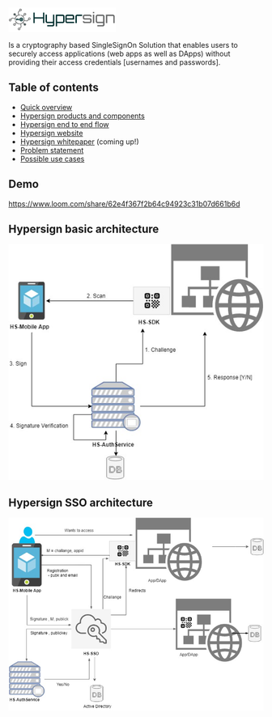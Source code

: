 ![logo](docs/images/hsBanner_logo2.png)

Is a cryptography based SingleSignOn Solution that enables users to securely access applications (web apps as well as DApps) without providing their access credentials [usernames and passwords].

## Table of contents

* [Quick overview](docs/overview.md) 
* [Hypersign products and components](docs/hs-products.md)
* [Hypersign end to end flow](docs/end2endflow.md)
* [Hypersign website](http://hypermine.in/hypersign/)
* [Hypersign whitepaper]() (coming up!)
* [Problem statement](https://github.com/hypermine-bc/hypersign/blob/master/docs/overview.md#problem)
* [Possible use cases](https://github.com/hypermine-bc/hypersign/blob/master/docs/overview.md#usecases)

## Demo

https://www.loom.com/share/62e4f367f2b64c94923c31b07d661b6d


## Hypersign basic architecture

![basic_arch](docs/images/hypersign_-basic.jpg)

## Hypersign SSO architecture 

![hs-kk_arch](docs/images/hypersign_-_keycloak.jpg)
